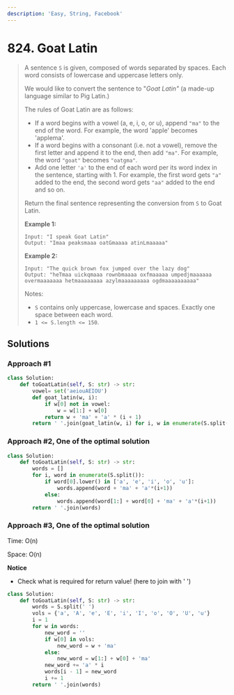 ```yaml
---
description: 'Easy, String, Facebook'
---
```


# 824. Goat Latin

> A sentence `S` is given, composed of words separated by spaces. Each word consists of lowercase and uppercase letters only.
>
> We would like to convert the sentence to "_Goat Latin"_ \(a made-up language similar to Pig Latin.\)
>
> The rules of Goat Latin are as follows:
>
> * If a word begins with a vowel \(a, e, i, o, or u\), append `"ma"` to the end of the word. For example, the word 'apple' becomes 'applema'.  
> * If a word begins with a consonant \(i.e. not a vowel\), remove the first letter and append it to the end, then add `"ma"`. For example, the word `"goat"` becomes `"oatgma"`.  
> * Add one letter `'a'` to the end of each word per its word index in the sentence, starting with 1. For example, the first word gets `"a"` added to the end, the second word gets `"aa"` added to the end and so on.
>
> Return the final sentence representing the conversion from `S` to Goat Latin. 
>
> **Example 1:**
>
> ```text
> Input: "I speak Goat Latin"
> Output: "Imaa peaksmaaa oatGmaaaa atinLmaaaaa"
> ```
>
> **Example 2:**
>
> ```text
> Input: "The quick brown fox jumped over the lazy dog"
> Output: "heTmaa uickqmaaa rownbmaaaa oxfmaaaaa umpedjmaaaaaa overmaaaaaaa hetmaaaaaaaa azylmaaaaaaaaa ogdmaaaaaaaaaa"
> ```
>
> Notes:
>
> * `S` contains only uppercase, lowercase and spaces. Exactly one space between each word.
> * `1 <= S.length <= 150`.

## Solutions

### Approach \#1

```python
class Solution:
    def toGoatLatin(self, S: str) -> str:
        vowel= set('aeiouAEIOU')
        def goat_latin(w, i):
            if w[0] not in vowel:
                w = w[1:] + w[0]
            return w + 'ma' + 'a' * (i + 1)
        return ' '.join(goat_latin(w, i) for i, w in enumerate(S.split()))
```

### Approach \#2, One of the optimal solution

```python
class Solution:
    def toGoatLatin(self, S: str) -> str:
        words = []
        for i, word in enumerate(S.split()):
            if word[0].lower() in ['a', 'e', 'i', 'o', 'u']:
                words.append(word + 'ma' + 'a'*(i+1))
            else:
                words.append(word[1:] + word[0] + 'ma' + 'a'*(i+1))
        return ' '.join(words)
```

### Approach \#3, One of the optimal solution

Time: O\(n\)

Space: O\(n\)

**Notice**

* Check what is required for return value! \(here to join with ' '\)

```python
class Solution:
    def toGoatLatin(self, S: str) -> str:
        words = S.split(' ')
        vols = {'a', 'A', 'e', 'E', 'i', 'I', 'o', 'O', 'U', 'u'}
        i = 1
        for w in words:
            new_word = ''
            if w[0] in vols:
                new_word = w + 'ma'
            else:
                new_word = w[1:] + w[0] + 'ma'
            new_word += 'a' * i
            words[i - 1] = new_word
            i += 1
        return ' '.join(words)
```


